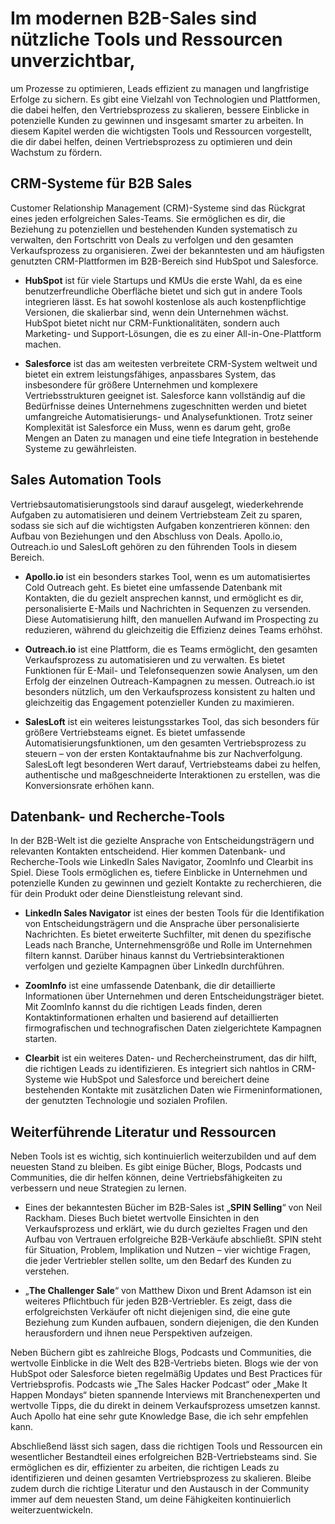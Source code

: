 # Im modernen B2B-Sales sind nützliche Tools und Ressourcen unverzichtbar, 

um Prozesse zu optimieren, Leads effizient zu managen und langfristige Erfolge zu sichern. Es gibt eine Vielzahl von Technologien und Plattformen, die dabei helfen, den Vertriebsprozess zu skalieren, bessere Einblicke in potenzielle Kunden zu gewinnen und insgesamt smarter zu arbeiten. In diesem Kapitel werden die wichtigsten Tools und Ressourcen vorgestellt, die dir dabei helfen, deinen Vertriebsprozess zu optimieren und dein Wachstum zu fördern.

## CRM-Systeme für B2B Sales

Customer Relationship Management (CRM)-Systeme sind das Rückgrat eines jeden erfolgreichen Sales-Teams. Sie ermöglichen es dir, die Beziehung zu potenziellen und bestehenden Kunden systematisch zu verwalten, den Fortschritt von Deals zu verfolgen und den gesamten Verkaufsprozess zu organisieren. Zwei der bekanntesten und am häufigsten genutzten CRM-Plattformen im B2B-Bereich sind HubSpot und Salesforce.

- **HubSpot** ist für viele Startups und KMUs die erste Wahl, da es eine benutzerfreundliche Oberfläche bietet und sich gut in andere Tools integrieren lässt. Es hat sowohl kostenlose als auch kostenpflichtige Versionen, die skalierbar sind, wenn dein Unternehmen wächst. HubSpot bietet nicht nur CRM-Funktionalitäten, sondern auch Marketing- und Support-Lösungen, die es zu einer All-in-One-Plattform machen.

- **Salesforce** ist das am weitesten verbreitete CRM-System weltweit und bietet ein extrem leistungsfähiges, anpassbares System, das insbesondere für größere Unternehmen und komplexere Vertriebsstrukturen geeignet ist. Salesforce kann vollständig auf die Bedürfnisse deines Unternehmens zugeschnitten werden und bietet umfangreiche Automatisierungs- und Analysefunktionen. Trotz seiner Komplexität ist Salesforce ein Muss, wenn es darum geht, große Mengen an Daten zu managen und eine tiefe Integration in bestehende Systeme zu gewährleisten.

## Sales Automation Tools

Vertriebsautomatisierungstools sind darauf ausgelegt, wiederkehrende Aufgaben zu automatisieren und deinem Vertriebsteam Zeit zu sparen, sodass sie sich auf die wichtigsten Aufgaben konzentrieren können: den Aufbau von Beziehungen und den Abschluss von Deals. Apollo.io, Outreach.io und SalesLoft gehören zu den führenden Tools in diesem Bereich.

- **Apollo.io** ist ein besonders starkes Tool, wenn es um automatisiertes Cold Outreach geht. Es bietet eine umfassende Datenbank mit Kontakten, die du gezielt ansprechen kannst, und ermöglicht es dir, personalisierte E-Mails und Nachrichten in Sequenzen zu versenden. Diese Automatisierung hilft, den manuellen Aufwand im Prospecting zu reduzieren, während du gleichzeitig die Effizienz deines Teams erhöhst.

- **Outreach.io** ist eine Plattform, die es Teams ermöglicht, den gesamten Verkaufsprozess zu automatisieren und zu verwalten. Es bietet Funktionen für E-Mail- und Telefonsequenzen sowie Analysen, um den Erfolg der einzelnen Outreach-Kampagnen zu messen. Outreach.io ist besonders nützlich, um den Verkaufsprozess konsistent zu halten und gleichzeitig das Engagement potenzieller Kunden zu maximieren.

- **SalesLoft** ist ein weiteres leistungsstarkes Tool, das sich besonders für größere Vertriebsteams eignet. Es bietet umfassende Automatisierungsfunktionen, um den gesamten Vertriebsprozess zu steuern – von der ersten Kontaktaufnahme bis zur Nachverfolgung. SalesLoft legt besonderen Wert darauf, Vertriebsteams dabei zu helfen, authentische und maßgeschneiderte Interaktionen zu erstellen, was die Konversionsrate erhöhen kann.

## Datenbank- und Recherche-Tools

In der B2B-Welt ist die gezielte Ansprache von Entscheidungsträgern und relevanten Kontakten entscheidend. Hier kommen Datenbank- und Recherche-Tools wie LinkedIn Sales Navigator, ZoomInfo und Clearbit ins Spiel. Diese Tools ermöglichen es, tiefere Einblicke in Unternehmen und potenzielle Kunden zu gewinnen und gezielt Kontakte zu recherchieren, die für dein Produkt oder deine Dienstleistung relevant sind.

- **LinkedIn Sales Navigator** ist eines der besten Tools für die Identifikation von Entscheidungsträgern und die Ansprache über personalisierte Nachrichten. Es bietet erweiterte Suchfilter, mit denen du spezifische Leads nach Branche, Unternehmensgröße und Rolle im Unternehmen filtern kannst. Darüber hinaus kannst du Vertriebsinteraktionen verfolgen und gezielte Kampagnen über LinkedIn durchführen.

- **ZoomInfo** ist eine umfassende Datenbank, die dir detaillierte Informationen über Unternehmen und deren Entscheidungsträger bietet. Mit ZoomInfo kannst du die richtigen Leads finden, deren Kontaktinformationen erhalten und basierend auf detaillierten firmografischen und technografischen Daten zielgerichtete Kampagnen starten.

- **Clearbit** ist ein weiteres Daten- und Rechercheinstrument, das dir hilft, die richtigen Leads zu identifizieren. Es integriert sich nahtlos in CRM-Systeme wie HubSpot und Salesforce und bereichert deine bestehenden Kontakte mit zusätzlichen Daten wie Firmeninformationen, der genutzten Technologie und sozialen Profilen.

## Weiterführende Literatur und Ressourcen

Neben Tools ist es wichtig, sich kontinuierlich weiterzubilden und auf dem neuesten Stand zu bleiben. Es gibt einige Bücher, Blogs, Podcasts und Communities, die dir helfen können, deine Vertriebsfähigkeiten zu verbessern und neue Strategien zu lernen.

- Eines der bekanntesten Bücher im B2B-Sales ist „**SPIN Selling**“ von Neil Rackham. Dieses Buch bietet wertvolle Einsichten in den Verkaufsprozess und erklärt, wie du durch gezieltes Fragen und den Aufbau von Vertrauen erfolgreiche B2B-Verkäufe abschließt. SPIN steht für Situation, Problem, Implikation und Nutzen – vier wichtige Fragen, die jeder Vertriebler stellen sollte, um den Bedarf des Kunden zu verstehen.

- „**The Challenger Sale**“ von Matthew Dixon und Brent Adamson ist ein weiteres Pflichtbuch für jeden B2B-Vertriebler. Es zeigt, dass die erfolgreichsten Verkäufer oft nicht diejenigen sind, die eine gute Beziehung zum Kunden aufbauen, sondern diejenigen, die den Kunden herausfordern und ihnen neue Perspektiven aufzeigen.

Neben Büchern gibt es zahlreiche Blogs, Podcasts und Communities, die wertvolle Einblicke in die Welt des B2B-Vertriebs bieten. Blogs wie der von HubSpot oder Salesforce bieten regelmäßig Updates und Best Practices für Vertriebsprofis. Podcasts wie „The Sales Hacker Podcast“ oder „Make It Happen Mondays“ bieten spannende Interviews mit Branchenexperten und wertvolle Tipps, die du direkt in deinem Verkaufsprozess umsetzen kannst. Auch Apollo hat eine sehr gute Knowledge Base, die ich sehr empfehlen kann.

Abschließend lässt sich sagen, dass die richtigen Tools und Ressourcen ein wesentlicher Bestandteil eines erfolgreichen B2B-Vertriebsteams sind. Sie ermöglichen es dir, effizienter zu arbeiten, die richtigen Leads zu identifizieren und deinen gesamten Vertriebsprozess zu skalieren. Bleibe zudem durch die richtige Literatur und den Austausch in der Community immer auf dem neuesten Stand, um deine Fähigkeiten kontinuierlich weiterzuentwickeln.
